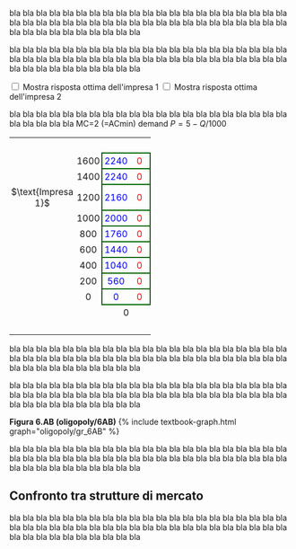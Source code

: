 <style>
.alfgamebig td {
  padding: 3px;
  text-align: center;
  font-size: 16px;
</style>




bla bla bla bla bla bla bla bla bla bla bla bla bla bla bla bla bla bla bla bla bla bla bla bla bla bla bla bla bla bla bla bla bla bla bla bla bla bla bla bla bla bla bla bla bla bla bla bla bla bla bla bla 



bla bla bla bla bla bla bla bla bla bla bla bla bla bla bla bla bla bla bla bla bla bla bla bla bla bla bla bla bla bla bla bla bla bla bla bla bla bla bla bla bla bla bla bla bla bla bla bla bla bla bla bla 


<span class="marginnote">
<input type="checkbox" id="BR1check9" onclick="BR1highlight9('#add7ff')"> Mostra risposta ottima dell'impresa 1
</span>
<span class="marginnote">
<input type="checkbox" id="BR2check9" onclick="BR2highlight9('#ffc0c0')"> Mostra risposta ottima dell'impresa 2
</span>

bla bla bla bla bla bla bla bla bla bla bla bla bla bla bla bla bla bla bla bla bla bla bla bla bla bla 
MC=2 (=ACmin) demand $P=5-Q/1000$

<!-- 9x9 discrete Cournot duopoly -->


<table class="alfgamebig" style="width:50%; table-layout:auto; border-collapse: collapse">
  <tr>
    <td style="visibility: hidden"> ImpB </td>
    <td style="visibility: hidden"> 555 </td>
    <td style="visibility: hidden"> 333 </td>
    <td style="visibility: hidden"> 333 </td>
    <td style="visibility: hidden"> 333 </td>
    <td style="visibility: hidden"> 333 </td>
    <td style="visibility: hidden"> 333 </td>
    <td style="visibility: hidden"> 333 </td>
    <td style="visibility: hidden"> 333 </td>
    <td style="visibility: hidden"> 333 </td>
  </tr>
  <tr>
    <td>
    </td>
    <td>
    1600
    </td><td id="br1cell1game9" style="border-top:solid 2px #060; border-left:solid 2px #060; color:blue">
        2240</td><td style="border-top:solid 2px #060; border-right:solid 2px #060; color:red">
        0
    </td><td style="border-top:solid 2px #060; border-left:solid 2px #060; color:blue">
        1920</td><td style="border-top:solid 2px #060; border-right:solid 2px #060; color:red">
        240
    </td><td style="border-top:solid 2px #060; border-left:solid 2px #060; color:blue">
        1600</td><td style="border-top:solid 2px #060; border-right:solid 2px #060; color:red">
        400
    </td><td style="border-top:solid 2px #060; border-left:solid 2px #060; color:blue">
        1280</td><td id="br2cell1game9" style="border-top:solid 2px #060; border-right:solid 2px #060; color:red">
        480
    </td><td style="border-top:solid 2px #060; border-left:solid 2px #060; color:blue">
        960</td><td id="br2cell2game9" style="border-top:solid 2px #060; border-right:solid 2px #060; color:red">
        480
    </td><td style="border-top:solid 2px #060; border-left:solid 2px #060; color:blue">
        640</td><td style="border-top:solid 2px #060; border-right:solid 2px #060; color:red">
        400
    </td><td style="border-top:solid 2px #060; border-left:solid 2px #060; color:blue">
        320</td><td style="border-top:solid 2px #060; border-right:solid 2px #060; color:red">
        240
    </td><td style="border-top:solid 2px #060; border-left:solid 2px #060; color:blue">
        0</td><td style="border-top:solid 2px #060; border-right:solid 2px #060; color:red">
        0
    </td><td style="border-top:solid 2px #060; border-left:solid 2px #060; color:blue">
        -320</td><td style="border-top:solid 2px #060; border-right:solid 2px #060; color:red">
        -320
    </td>
  </tr>
  <tr>
    <td></td>
    <td>
    1400
    </td><td id="br1cell2game9" style="border-top:solid 2px #060; border-left:solid 2px #060; color:blue">
        2240</td><td style="border-top:solid 2px #060; border-right:solid 2px #060; color:red">
        0
    </td><td id="br1cell3game9" style="border-top:solid 2px #060; border-left:solid 2px #060; color:blue">
        1960</td><td style="border-top:solid 2px #060; border-right:solid 2px #060; color:red">
        280
    </td><td id="br1cell4game9" style="border-top:solid 2px #060; border-left:solid 2px #060; color:blue">
        1680</td><td style="border-top:solid 2px #060; border-right:solid 2px #060; color:red">
        480
    </td><td style="border-top:solid 2px #060; border-left:solid 2px #060; color:blue">
        1400</td><td style="border-top:solid 2px #060; border-right:solid 2px #060; color:red">
        600
    </td><td style="border-top:solid 2px #060; border-left:solid 2px #060; color:blue">
        1120</td><td id="br2cell3game9" style="border-top:solid 2px #060; border-right:solid 2px #060; color:red">
        640
    </td><td style="border-top:solid 2px #060; border-left:solid 2px #060; color:blue">
        840</td><td style="border-top:solid 2px #060; border-right:solid 2px #060; color:red">
        600
    </td><td style="border-top:solid 2px #060; border-left:solid 2px #060; color:blue">
        560</td><td style="border-top:solid 2px #060; border-right:solid 2px #060; color:red">
        480
    </td><td style="border-top:solid 2px #060; border-left:solid 2px #060; color:blue">
        280</td><td style="border-top:solid 2px #060; border-right:solid 2px #060; color:red">
        280
    </td><td style="border-top:solid 2px #060; border-left:solid 2px #060; color:blue">
        0</td><td style="border-top:solid 2px #060; border-right:solid 2px #060; color:red">
        0
    </td>
  </tr>
  <tr>
    <td style="vertical-align:bottom; text-align:center">
    $\text{Impresa 1}$
    </td>
    <td>
    1200
    </td><td style="border-top:solid 2px #060; border-left:solid 2px #060; color:blue">
        2160</td><td style="border-top:solid 2px #060; border-right:solid 2px #060; color:red">
        0
    </td><td style="border-top:solid 2px #060; border-left:solid 2px #060; color:blue">
        1920</td><td style="border-top:solid 2px #060; border-right:solid 2px #060; color:red">
        320
    </td><td id="br1cell5game9" style="border-top:solid 2px #060; border-left:solid 2px #060; color:blue">
        1680</td><td style="border-top:solid 2px #060; border-right:solid 2px #060; color:red">
        560
    </td><td id="br1cell6game9" style="border-top:solid 2px #060; border-left:solid 2px #060; color:blue">
        1440</td><td style="border-top:solid 2px #060; border-right:solid 2px #060; color:red">
        720
    </td><td id="br1cell7game9" style="border-top:solid 2px #060; border-left:solid 2px #060; color:blue">
        1200</td><td id="br2cell4game9" style="border-top:solid 2px #060; border-right:solid 2px #060; color:red">
        800
    </td><td style="border-top:solid 2px #060; border-left:solid 2px #060; color:blue">
        960</td><td id="br2cell5game9" style="border-top:solid 2px #060; border-right:solid 2px #060; color:red">
        800
    </td><td style="border-top:solid 2px #060; border-left:solid 2px #060; color:blue">
        720</td><td style="border-top:solid 2px #060; border-right:solid 2px #060; color:red">
        720
    </td><td style="border-top:solid 2px #060; border-left:solid 2px #060; color:blue">
        480</td><td style="border-top:solid 2px #060; border-right:solid 2px #060; color:red">
        560
    </td><td style="border-top:solid 2px #060; border-left:solid 2px #060; color:blue">
        240</td><td style="border-top:solid 2px #060; border-right:solid 2px #060; color:red">
        320
    </td>
  </tr>
  <tr>
    <td>
    </td>
    <td>
    1000
    </td><td style="border-top:solid 2px #060; border-left:solid 2px #060; color:blue">
        2000</td><td style="border-top:solid 2px #060; border-right:solid 2px #060; color:red">
        0
    </td><td style="border-top:solid 2px #060; border-left:solid 2px #060; color:blue">
        1800</td><td style="border-top:solid 2px #060; border-right:solid 2px #060; color:red">
        360
    </td><td style="border-top:solid 2px #060; border-left:solid 2px #060; color:blue">
        1600</td><td style="border-top:solid 2px #060; border-right:solid 2px #060; color:red">
        640
    </td><td style="border-top:solid 2px #060; border-left:solid 2px #060; color:blue">
        1400</td><td style="border-top:solid 2px #060; border-right:solid 2px #060; color:red">
        840
    </td><td id="br1cell8game9" style="border-top:solid 2px #060; border-left:solid 2px #060; color:blue">
        1200</td><td style="border-top:solid 2px #060; border-right:solid 2px #060; color:red">
        960
    </td><td id="br1cell9game9" style="border-top:solid 2px #060; border-left:solid 2px #060; color:blue">
        1000</td><td id="br2cell6game9" style="border-top:solid 2px #060; border-right:solid 2px #060; color:red">
        1000
    </td><td id="br1cell10game9" style="border-top:solid 2px #060; border-left:solid 2px #060; color:blue">
        800</td><td style="border-top:solid 2px #060; border-right:solid 2px #060; color:red">
        960
    </td><td style="border-top:solid 2px #060; border-left:solid 2px #060; color:blue">
        600</td><td style="border-top:solid 2px #060; border-right:solid 2px #060; color:red">
        840
    </td><td style="border-top:solid 2px #060; border-left:solid 2px #060; color:blue">
        400</td><td style="border-top:solid 2px #060; border-right:solid 2px #060; color:red">
        640
    </td>
  </tr>
  <tr>
    <td>
    </td>
    <td>
    800
    </td><td style="border-top:solid 2px #060; border-left:solid 2px #060; color:blue">
        1760</td><td style="border-top:solid 2px #060; border-right:solid 2px #060; color:red">
        0
    </td><td style="border-top:solid 2px #060; border-left:solid 2px #060; color:blue">
        1600</td><td style="border-top:solid 2px #060; border-right:solid 2px #060; color:red">
        400
    </td><td style="border-top:solid 2px #060; border-left:solid 2px #060; color:blue">
        1440</td><td style="border-top:solid 2px #060; border-right:solid 2px #060; color:red">
        720
    </td><td style="border-top:solid 2px #060; border-left:solid 2px #060; color:blue">
        1280</td><td style="border-top:solid 2px #060; border-right:solid 2px #060; color:red">
        960
    </td><td style="border-top:solid 2px #060; border-left:solid 2px #060; color:blue">
        1120</td><td style="border-top:solid 2px #060; border-right:solid 2px #060; color:red">
        1120
    </td><td style="border-top:solid 2px #060; border-left:solid 2px #060; color:blue">
        960</td><td id="br2cell7game9" style="border-top:solid 2px #060; border-right:solid 2px #060; color:red">
        1200
    </td><td id="br1cell11game9" style="border-top:solid 2px #060; border-left:solid 2px #060; color:blue">
        800</td><td id="br2cell8game9" style="border-top:solid 2px #060; border-right:solid 2px #060; color:red">
        1200
    </td><td id="br1cell12game9" style="border-top:solid 2px #060; border-left:solid 2px #060; color:blue">
        640</td><td style="border-top:solid 2px #060; border-right:solid 2px #060; color:red">
        1120
    </td><td id="br1cell13game9" style="border-top:solid 2px #060; border-left:solid 2px #060; color:blue">
        480</td><td style="border-top:solid 2px #060; border-right:solid 2px #060; color:red">
        960
    </td>
  </tr>
  <tr>
    <td>
    </td>
    <td>
    600
    </td><td style="border-top:solid 2px #060; border-left:solid 2px #060; color:blue">
        1440</td><td style="border-top:solid 2px #060; border-right:solid 2px #060; color:red">
        0
    </td><td style="border-top:solid 2px #060; border-left:solid 2px #060; color:blue">
        1320</td><td style="border-top:solid 2px #060; border-right:solid 2px #060; color:red">
        440
    </td><td style="border-top:solid 2px #060; border-left:solid 2px #060; color:blue">
        1200</td><td style="border-top:solid 2px #060; border-right:solid 2px #060; color:red">
        800
    </td><td style="border-top:solid 2px #060; border-left:solid 2px #060; color:blue">
        1080</td><td style="border-top:solid 2px #060; border-right:solid 2px #060; color:red">
        1080
    </td><td style="border-top:solid 2px #060; border-left:solid 2px #060; color:blue">
        960</td><td style="border-top:solid 2px #060; border-right:solid 2px #060; color:red">
        1280
    </td><td style="border-top:solid 2px #060; border-left:solid 2px #060; color:blue">
        840</td><td style="border-top:solid 2px #060; border-right:solid 2px #060; color:red">
        1400
    </td><td style="border-top:solid 2px #060; border-left:solid 2px #060; color:blue">
        720</td><td id="br2cell9game9" style="border-top:solid 2px #060; border-right:solid 2px #060; color:red">
        1440
    </td><td style="border-top:solid 2px #060; border-left:solid 2px #060; color:blue">
        600</td><td style="border-top:solid 2px #060; border-right:solid 2px #060; color:red">
        1400
    </td><td id="br1cell14game9" style="border-top:solid 2px #060; border-left:solid 2px #060; color:blue">
        480</td><td style="border-top:solid 2px #060; border-right:solid 2px #060; color:red">
        1280
    </td>
  </tr>
  <tr>
    <td>
    </td>
    <td>
    400
    </td><td style="border-top:solid 2px #060; border-left:solid 2px #060; color:blue">
        1040</td><td style="border-top:solid 2px #060; border-right:solid 2px #060; color:red">
        0
    </td><td style="border-top:solid 2px #060; border-left:solid 2px #060; color:blue">
        960</td><td style="border-top:solid 2px #060; border-right:solid 2px #060; color:red">
        480
    </td><td style="border-top:solid 2px #060; border-left:solid 2px #060; color:blue">
        880</td><td style="border-top:solid 2px #060; border-right:solid 2px #060; color:red">
        880
    </td><td style="border-top:solid 2px #060; border-left:solid 2px #060; color:blue">
        800</td><td style="border-top:solid 2px #060; border-right:solid 2px #060; color:red">
        1200
    </td><td style="border-top:solid 2px #060; border-left:solid 2px #060; color:blue">
        720</td><td style="border-top:solid 2px #060; border-right:solid 2px #060; color:red">
        1440
    </td><td style="border-top:solid 2px #060; border-left:solid 2px #060; color:blue">
        640</td><td style="border-top:solid 2px #060; border-right:solid 2px #060; color:red">
        1600
    </td><td style="border-top:solid 2px #060; border-left:solid 2px #060; color:blue">
        560</td><td id="br2cell10game9" style="border-top:solid 2px #060; border-right:solid 2px #060; color:red">
        1680
    </td><td style="border-top:solid 2px #060; border-left:solid 2px #060; color:blue">
        480</td><td id="br2cell11game9" style="border-top:solid 2px #060; border-right:solid 2px #060; color:red">
        1680
    </td><td style="border-top:solid 2px #060; border-left:solid 2px #060; color:blue">
        400</td><td style="border-top:solid 2px #060; border-right:solid 2px #060; color:red">
        1600
    </td>
  </tr>
  <tr>
    <td>
    </td>
    <td>
    200
    </td><td style="border-top:solid 2px #060; border-left:solid 2px #060; color:blue">
        560</td><td style="border-top:solid 2px #060; border-right:solid 2px #060; color:red">
        0
    </td><td style="border-top:solid 2px #060; border-left:solid 2px #060; color:blue">
        520</td><td style="border-top:solid 2px #060; border-right:solid 2px #060; color:red">
        520
    </td><td style="border-top:solid 2px #060; border-left:solid 2px #060; color:blue">
        480</td><td style="border-top:solid 2px #060; border-right:solid 2px #060; color:red">
        960
    </td><td style="border-top:solid 2px #060; border-left:solid 2px #060; color:blue">
        440</td><td style="border-top:solid 2px #060; border-right:solid 2px #060; color:red">
        1320
    </td><td style="border-top:solid 2px #060; border-left:solid 2px #060; color:blue">
        400</td><td style="border-top:solid 2px #060; border-right:solid 2px #060; color:red">
        1600
    </td><td style="border-top:solid 2px #060; border-left:solid 2px #060; color:blue">
        360</td><td style="border-top:solid 2px #060; border-right:solid 2px #060; color:red">
        1800
    </td><td style="border-top:solid 2px #060; border-left:solid 2px #060; color:blue">
        320</td><td style="border-top:solid 2px #060; border-right:solid 2px #060; color:red">
        1920
    </td><td style="border-top:solid 2px #060; border-left:solid 2px #060; color:blue">
        280</td><td id="br2cell12game9" style="border-top:solid 2px #060; border-right:solid 2px #060; color:red">
        1960
    </td><td style="border-top:solid 2px #060; border-left:solid 2px #060; color:blue">
        240</td><td style="border-top:solid 2px #060; border-right:solid 2px #060; color:red">
        1920
    </td>
  </tr>
  <tr>
    <td></td>
    <td>
    0
    </td><td style="border-bottom:solid 2px #060; border-top:solid 2px #060; border-left:solid 2px #060; color:blue">
        0</td><td style="border-bottom:solid 2px #060; border-top:solid 2px #060; border-right:solid 2px #060; color:red">
        0
    </td><td style="border-bottom:solid 2px #060; border-top:solid 2px #060; border-left:solid 2px #060; color:blue">
        0</td><td style="border-bottom:solid 2px #060; border-top:solid 2px #060; border-right:solid 2px #060; color:red">
        560
    </td><td style="border-bottom:solid 2px #060; border-top:solid 2px #060; border-left:solid 2px #060; color:blue">
        0</td><td style="border-bottom:solid 2px #060; border-top:solid 2px #060; border-right:solid 2px #060; color:red">
        1040
    </td><td style="border-bottom:solid 2px #060; border-top:solid 2px #060; border-left:solid 2px #060; color:blue">
        0</td><td style="border-bottom:solid 2px #060; border-top:solid 2px #060; border-right:solid 2px #060; color:red">
        1440
    </td><td style="border-bottom:solid 2px #060; border-top:solid 2px #060; border-left:solid 2px #060; color:blue">
        0</td><td style="border-bottom:solid 2px #060; border-top:solid 2px #060; border-right:solid 2px #060; color:red">
        1760
    </td><td style="border-bottom:solid 2px #060; border-top:solid 2px #060; border-left:solid 2px #060; color:blue">
        0</td><td style="border-bottom:solid 2px #060; border-top:solid 2px #060; border-right:solid 2px #060; color:red">
        2000
    </td><td style="border-bottom:solid 2px #060; border-top:solid 2px #060; border-left:solid 2px #060; color:blue">
        0</td><td style="border-bottom:solid 2px #060; border-top:solid 2px #060; border-right:solid 2px #060; color:red">
        2160
    </td><td style="border-bottom:solid 2px #060; border-top:solid 2px #060; border-left:solid 2px #060; color:blue">
        0</td><td id="br2cell13game9" style="border-bottom:solid 2px #060; border-top:solid 2px #060; border-right:solid 2px #060; color:red">
        2240
    </td><td style="border-bottom:solid 2px #060; border-top:solid 2px #060; border-left:solid 2px #060; color:blue">
        0</td><td id="br2cell14game9" style="border-bottom:solid 2px #060; border-top:solid 2px #060; border-right:solid 2px #060; color:red">
        2240
    </td>
  </tr>
  <tr>
    <td colspan="2"></td>
    <td colspan="2">0</td>
    <td colspan="2">200</td>
    <td colspan="2">400</td>
    <td colspan="2">600</td>
    <td colspan="2">800</td>
    <td colspan="2">1000</td>
    <td colspan="2">1200</td>
    <td colspan="2">1400</td>
    <td colspan="2">1600</td>
  </tr>
  <tr>
    <td colspan="2"></td>
    <td colspan="18" style="vertical-align:bottom">
    $\text{Impresa 2}$
    </td>
  </tr>
</table>

<script>
function BR1highlight9(newColor) {
  var checkBox1 = document.getElementById("BR1check9");
  const br1cell1game9 = document.getElementById("br1cell1game9");
  const br1cell2game9 = document.getElementById("br1cell2game9");
  const br1cell3game9 = document.getElementById("br1cell3game9");
  const br1cell4game9 = document.getElementById("br1cell4game9");
  const br1cell5game9 = document.getElementById("br1cell5game9");
  const br1cell6game9 = document.getElementById("br1cell6game9");
  const br1cell7game9 = document.getElementById("br1cell7game9");
  const br1cell8game9 = document.getElementById("br1cell8game9");
  const br1cell9game9 = document.getElementById("br1cell9game9");
  const br1cell10game9 = document.getElementById("br1cell10game9");
  const br1cell11game9 = document.getElementById("br1cell11game9");
  const br1cell12game9 = document.getElementById("br1cell12game9");
  const br1cell13game9 = document.getElementById("br1cell13game9");
  const br1cell14game9 = document.getElementById("br1cell14game9");
  const br1cell15game9 = document.getElementById("br1cell15game9");
  if (checkBox1.checked == true){
  br1cell1game9.style.background = newColor;
  br1cell2game9.style.background = newColor;
  br1cell3game9.style.background = newColor;
  br1cell4game9.style.background = newColor;
  br1cell5game9.style.background = newColor;
  br1cell6game9.style.background = newColor;
  br1cell7game9.style.background = newColor;
  br1cell8game9.style.background = newColor;
  br1cell9game9.style.background = newColor;
  br1cell10game9.style.background = newColor;
  br1cell11game9.style.background = newColor;
  br1cell12game9.style.background = newColor;
  br1cell13game9.style.background = newColor;
  br1cell14game9.style.background = newColor;
  br1cell15game9.style.background = newColor;
  } else {
  br1cell1game9.style.background = "transparent";
  br1cell2game9.style.background = "transparent";
  br1cell3game9.style.background = "transparent";
  br1cell4game9.style.background = "transparent";
  br1cell5game9.style.background = "transparent";
  br1cell6game9.style.background = "transparent";
  br1cell7game9.style.background = "transparent";
  br1cell8game9.style.background = "transparent";
  br1cell9game9.style.background = "transparent";
  br1cell10game9.style.background = "transparent";
  br1cell11game9.style.background = "transparent";
  br1cell12game9.style.background = "transparent";
  br1cell13game9.style.background = "transparent";
  br1cell14game9.style.background = "transparent";
  br1cell15game9.style.background = "transparent";
  }
} 
function BR2highlight9(newColor) {
  var checkBox2 = document.getElementById("BR2check9");
  const br2cell1game9 = document.getElementById("br2cell1game9");
  const br2cell2game9 = document.getElementById("br2cell2game9");
  const br2cell3game9 = document.getElementById("br2cell3game9");
  const br2cell4game9 = document.getElementById("br2cell4game9");
  const br2cell5game9 = document.getElementById("br2cell5game9");
  const br2cell6game9 = document.getElementById("br2cell6game9");
  const br2cell7game9 = document.getElementById("br2cell7game9");
  const br2cell8game9 = document.getElementById("br2cell8game9");
  const br2cell9game9 = document.getElementById("br2cell9game9");
  const br2cell10game9 = document.getElementById("br2cell10game9");
  const br2cell11game9 = document.getElementById("br2cell11game9");
  const br2cell12game9 = document.getElementById("br2cell12game9");
  const br2cell13game9 = document.getElementById("br2cell13game9");
  const br2cell14game9 = document.getElementById("br2cell14game9");
  if (checkBox2.checked == true){
  br2cell1game9.style.background = newColor;
  br2cell2game9.style.background = newColor;
  br2cell3game9.style.background = newColor;
  br2cell4game9.style.background = newColor;
  br2cell5game9.style.background = newColor;
  br2cell6game9.style.background = newColor;
  br2cell7game9.style.background = newColor;
  br2cell8game9.style.background = newColor;
  br2cell9game9.style.background = newColor;
  br2cell10game9.style.background = newColor;
  br2cell11game9.style.background = newColor;
  br2cell12game9.style.background = newColor;
  br2cell13game9.style.background = newColor;
  br2cell14game9.style.background = newColor;
  } else {
  br2cell1game9.style.background = "transparent";
  br2cell2game9.style.background = "transparent";
  br2cell3game9.style.background = "transparent";
  br2cell4game9.style.background = "transparent";
  br2cell5game9.style.background = "transparent";
  br2cell6game9.style.background = "transparent";
  br2cell7game9.style.background = "transparent";
  br2cell8game9.style.background = "transparent";
  br2cell9game9.style.background = "transparent";
  br2cell10game9.style.background = "transparent";
  br2cell11game9.style.background = "transparent";
  br2cell12game9.style.background = "transparent";
  br2cell13game9.style.background = "transparent";
  br2cell14game9.style.background = "transparent";
  }
}
</script>


<!-- END OF 9x9 discrete Cournot duopoly -->
























bla bla bla bla bla bla bla bla bla bla bla bla bla bla bla bla bla bla bla bla bla bla bla bla bla bla bla bla bla bla bla bla bla bla bla bla bla bla bla bla bla bla bla bla bla bla bla bla bla bla bla bla 

bla bla bla bla bla bla bla bla bla bla bla bla bla bla bla bla bla bla bla bla bla bla bla bla bla bla bla bla bla bla bla bla bla bla bla bla bla bla bla bla bla bla bla bla bla bla bla bla bla bla bla bla 


































<a id="gr_oligopoly/6AB"><strong>Figura 6.AB (oligopoly/6AB)</strong></a>
{% include textbook-graph.html graph="oligopoly/gr_6AB" %}

bla bla bla bla bla bla bla bla bla bla bla bla bla bla bla bla bla bla bla bla bla bla bla bla bla bla bla bla bla bla bla bla bla bla bla bla bla bla bla bla bla bla bla bla bla bla bla bla bla bla bla bla 





















<h2 id="SUBSEC_MKT-COMPARISON">Confronto tra strutture di mercato</h2>

bla bla bla bla bla bla bla bla bla bla bla bla bla bla bla bla bla bla bla bla bla bla bla bla bla bla bla bla bla bla bla bla bla bla bla bla bla bla bla bla bla bla bla bla bla bla bla bla bla bla bla bla 





